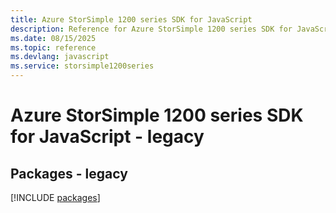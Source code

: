 ```yaml
---
title: Azure StorSimple 1200 series SDK for JavaScript
description: Reference for Azure StorSimple 1200 series SDK for JavaScript
ms.date: 08/15/2025
ms.topic: reference
ms.devlang: javascript
ms.service: storsimple1200series
---
```

# Azure StorSimple 1200 series SDK for JavaScript - legacy
## Packages - legacy
[!INCLUDE [packages](storsimple-1200-series-index.md)]
